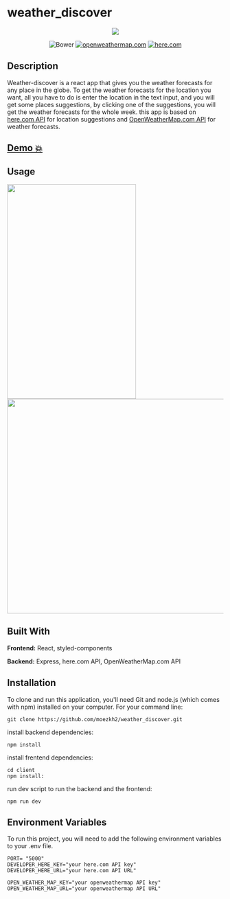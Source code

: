 # weather_discover
<p align="center">
<img src="https://github.com/moezkh2/weather_discover/assets/17712659/6f1254a6-1f86-48c6-8900-cde3b697004e" >
</p>

<div align="center">
  <img alt="Bower" src="https://img.shields.io/bower/l/mi">
<a href="https://openweathermap.org/api"><img src="https://img.shields.io/badge/openweathermap.com-API-e96e50?style=flat&logo=#00AFAA&logoColor=00AFAA&link=https://openweathermap.org/api" alt="openweathermap.com" /></a>
<a href="https://www.here.com/"><img src="https://img.shields.io/badge/here.com-API-blue?style=flat&logo=#00AFAA&logoColor=00AFAA&link=https://www.here.com/" alt="here.com" /></a>
</div>

## Description

Weather-discover is a react app that gives you the weather forecasts for any place in the globe.
To get the weather forecasts for the location you want, all you have to do is enter the location in the text input, and you will get some places suggestions,  by clicking one of the suggestions, you will get the weather forecasts for the whole week.
this app is based on [here.com API](https://www.here.com) for location suggestions and [OpenWeatherMap.com API](https://openweathermap.org/api)  for weather forecasts.

## [Demo 💥](weather-discoverv1.vercel.app)

## Usage

<div>
<img src="https://github.com/moezkh2/weather_discover/assets/17712659/c4c2002b-010e-44fb-8e93-a92b0d5ee3cd" width=300 height=500>
<img src="https://github.com/moezkh2/weather_discover/assets/17712659/8c6ac8d1-feb4-4c77-8be6-a0a42bc34a21" width=550 height=500>
</div>

## Built With 

**Frontend:** React, styled-components

**Backend:** Express, here.com API, OpenWeatherMap.com API

## Installation
To clone and run this application, you'll need Git and node.js (which comes with npm) installed on your computer.
For your command line:
````
git clone https://github.com/moezkh2/weather_discover.git
````
install backend dependencies:
````
npm install
````
install frentend dependencies:
````
cd client
npm install:
````
run dev script to run the backend and the frontend:
````
npm run dev
````

## Environment Variables
To run this project, you will need to add the following environment variables to your .env file.
````
PORT= "5000"
DEVELOPER_HERE_KEY="your here.com API key"
DEVELOPER_HERE_URL="your here.com API URL"

OPEN_WEATHER_MAP_KEY="your openweathermap API key"
OPEN_WEATHER_MAP_URL="your openweathermap API URL"
````
